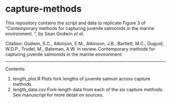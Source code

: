 # capture-methods
This repository contains the script and data to replicate Figure 3 of “Contemporary methods for capturing juvenile salmonids in the marine environment. ”, by Sean Godwin _et al._

Citation: Godwin, S.C., Atkinson, E.M., Atkinson, J.B., Bartlett, M.C., Duguid, W.D.P., Trudel, M., Bateman, A.W. In review. Contemporary methods for capturing juvenile salmonids in the marine environment. 

-----
Contents:
1. length_plot.R
   Plots fork lengths of juvenile salmon across capture methods.
2. length_data.csv
   Fork-length data from each of the six capture methods. See manuscript for more detail on sources.
